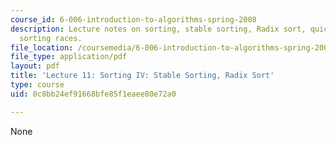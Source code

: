 ```yaml
---
course_id: 6-006-introduction-to-algorithms-spring-2008
description: Lecture notes on sorting, stable sorting, Radix sort, quick sort, and
  sorting races.
file_location: /coursemedia/6-006-introduction-to-algorithms-spring-2008/0c8bb24ef91668bfe85f1eaee80e72a0_lec11.pdf
file_type: application/pdf
layout: pdf
title: 'Lecture 11: Sorting IV: Stable Sorting, Radix Sort'
type: course
uid: 0c8bb24ef91668bfe85f1eaee80e72a0

---
```

None